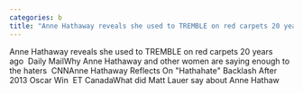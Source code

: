 ```yaml
---
categories: b
title: "Anne Hathaway reveals she used to TREMBLE on red carpets 20 years ago  Daily Mail"
---
```

Anne Hathaway reveals she used to TREMBLE on red carpets 20 years ago&nbsp;&nbsp;Daily MailWhy Anne Hathaway and other women are saying enough to the haters&nbsp;&nbsp;CNNAnne Hathaway Reflects On "Hathahate" Backlash After 2013 Oscar Win&nbsp;&nbsp;ET CanadaWhat did Matt Lauer say about Anne Hathaw